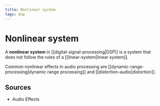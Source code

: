 ```yaml
---
title: Nonlinear system
tags: dsp
---
```


# Nonlinear system

A **nonlinear system** in [[digital-signal-processing|DSP]] is a system that does not follow the rules of a [[linear-system|linear system]].

Common nonlinear effects in audio processing are [[dynamic-range-processing|dynamic range processing]] and [[distortion-audio|distortion]].

## Sources

- Audio Effects

